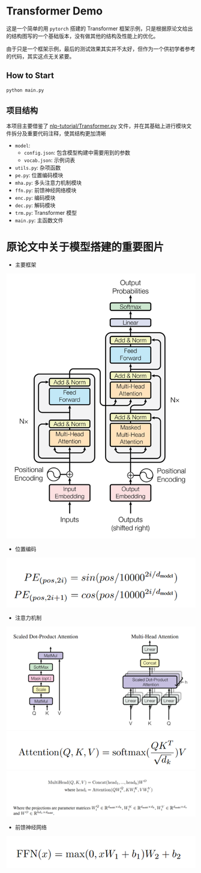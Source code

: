 # Transformer Demo

这是一个简单的用 `pytorch` 搭建的 Transformer 框架示例，只是根据原论文给出的结构图写的一个基础版本，没有做其他的结构及性能上的优化。

由于只是一个框架示例，最后的测试效果其实并不太好，但作为一个供初学者参考的代码，其实这点无关紧要。

## How to Start

```bash
python main.py
```

## 项目结构

本项目主要借鉴了 [nlp-tutorial/Transformer.py](https://github.com/graykode/nlp-tutorial/blob/master/5-1.Transformer/Transformer.py) 文件，并在其基础上进行模块文件拆分及重要代码注释，使其结构更加清晰

- `model`:
  - `config.json`: 包含模型构建中需要用到的参数
  - `vocab.json`: 示例词表
- `utils.py`: 杂项函数
- `pe.py`: 位置编码模块
- `mha.py`: 多头注意力机制模块
- `ffn.py`: 前馈神经网络模块
- `enc.py`: 编码模块
- `dec.py`: 解码模块
- `trm.py`: Transformer 模型
- `main.py`: 主函数文件

# 原论文中关于模型搭建的重要图片

- 主要框架

![arch](img/arch.png)

- 位置编码

![pe](img/position_encoding.png)

- 注意力机制

![ai](img/attention_img.png)
![af](img/attention_formula.png)
![mha](img/multi-head.png)

- 前馈神经网络

![ffn](img/ffn.png)